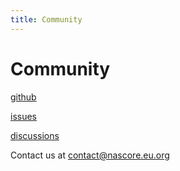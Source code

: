```yaml
---
title: Community
---
```


# Community

[github](http://github.com/nas-core)

[issues](https://github.com/nas-core/nascore/issues)

[discussions](https://github.com/nas-core/nascore/discussions)

Contact us at [contact@nascore.eu.org](mailto:contact@nascore.eu.org)
